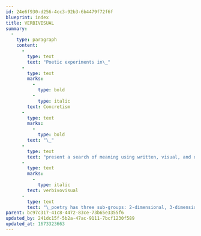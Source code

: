 ```yaml
---
id: 24e6f930-d256-4cc3-92b3-6b4479f72f6f
blueprint: index
title: VERBIVISUAL
summary:
  -
    type: paragraph
    content:
      -
        type: text
        text: "Poetic experiments in\_"
      -
        type: text
        marks:
          -
            type: bold
          -
            type: italic
        text: Concretism
      -
        type: text
        marks:
          -
            type: bold
        text: "\_"
      -
        type: text
        text: "present a search of meaning using written, visual, and other means to spark an infinity of ideas. This so-called\_"
      -
        type: text
        marks:
          -
            type: italic
        text: verbivovisual
      -
        type: text
        text: "\_poetry has three sub-groups: 2-dimensional, 3-dimensional, and drawings."
parent: bc97c317-41c8-4472-83ce-73b65e3355f6
updated_by: 241dc15f-5b2a-47ac-9111-7bcf1230f589
updated_at: 1673323663
---
```

